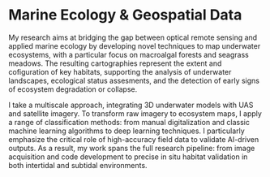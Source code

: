 # Marine Ecology & Geospatial Data

My research aims at bridging the gap between optical remote sensing and applied marine ecology by developing novel techniques to map underwater ecosystems, with a particular focus on macroalgal forests and seagrass meadows. The resulting cartographies represent the extent and cofiguration of key habitats, supporting the analysis of underwater landscapes, ecological status assesments, and the detection of early signs of ecosystem degradation or collapse.

I take a multiscale approach, integrating 3D underwater models with UAS and satellite imagery. To transform raw imagery to ecosystem maps, I apply a range of classification methods: from manual digitalization and classic machine learning algorithms to deep learning techniques. I particularly emphasize the critical role of high-accuracy field data to validate AI-driven outputs. As a result, my work spans the full research pipeline: from image acquisition and code development to precise in situ habitat validation in both intertidal and subtidal environments.

